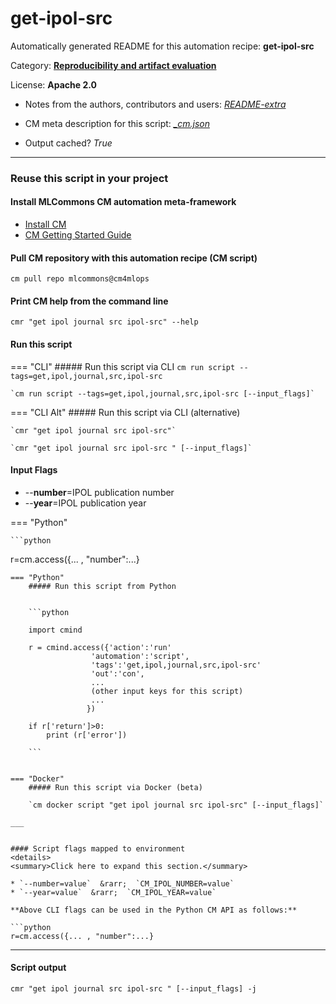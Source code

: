 # get-ipol-src
Automatically generated README for this automation recipe: **get-ipol-src**

Category: **[Reproducibility and artifact evaluation](..)**

License: **Apache 2.0**

* Notes from the authors, contributors and users: [*README-extra*](https://github.com/mlcommons/cm4mlops/tree/main/script/get-ipol-src/README-extra.md)

* CM meta description for this script: *[_cm.json](https://github.com/mlcommons/cm4mlops/tree/main/script/get-ipol-src/_cm.json)*
* Output cached? *True*

---
### Reuse this script in your project

#### Install MLCommons CM automation meta-framework

* [Install CM](https://docs.mlcommons.org/ck/install)
* [CM Getting Started Guide](https://docs.mlcommons.org/ck/getting-started/)

#### Pull CM repository with this automation recipe (CM script)

```cm pull repo mlcommons@cm4mlops```

#### Print CM help from the command line

````cmr "get ipol journal src ipol-src" --help````

#### Run this script

=== "CLI"
    ##### Run this script via CLI
    `cm run script --tags=get,ipol,journal,src,ipol-src`

    `cm run script --tags=get,ipol,journal,src,ipol-src [--input_flags]`

=== "CLI Alt"
    ##### Run this script via CLI (alternative)

    `cmr "get ipol journal src ipol-src"`

    `cmr "get ipol journal src ipol-src " [--input_flags]`



#### Input Flags

* --**number**=IPOL publication number
* --**year**=IPOL publication year

=== "Python"

    ```python
r=cm.access({... , "number":...}
```
=== "Python"
    ##### Run this script from Python


    ```python

    import cmind

    r = cmind.access({'action':'run'
                  'automation':'script',
                  'tags':'get,ipol,journal,src,ipol-src'
                  'out':'con',
                  ...
                  (other input keys for this script)
                  ...
                 })

    if r['return']>0:
        print (r['error'])

    ```


=== "Docker"
    ##### Run this script via Docker (beta)

    `cm docker script "get ipol journal src ipol-src" [--input_flags]`

___


#### Script flags mapped to environment
<details>
<summary>Click here to expand this section.</summary>

* `--number=value`  &rarr;  `CM_IPOL_NUMBER=value`
* `--year=value`  &rarr;  `CM_IPOL_YEAR=value`

**Above CLI flags can be used in the Python CM API as follows:**

```python
r=cm.access({... , "number":...}
```

</details>


___
#### Script output
`cmr "get ipol journal src ipol-src " [--input_flags] -j`